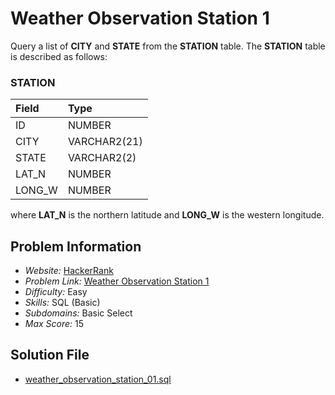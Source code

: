 # Weather Observation Station 1

Query a list of **CITY** and **STATE** from the **STATION** table.
The **STATION** table is described as follows:

### STATION

| Field     | Type          |
|:----------|:--------------|
| ID        | NUMBER        |
| CITY      | VARCHAR2(21)  |
| STATE     | VARCHAR2(2)   |
| LAT_N     | NUMBER        |
| LONG_W    | NUMBER        |

where **LAT_N** is the northern latitude and **LONG_W** is the western longitude.

## Problem Information

- *Website:* [HackerRank](https://www.hackerrank.com/)
- *Problem Link:* [Weather Observation Station 1](https://www.hackerrank.com/challenges/weather-observation-station-1/problem)
- *Difficulty:* Easy
- *Skills:* SQL (Basic)
- *Subdomains:* Basic Select
- *Max Score:* 15

## Solution File

- [weather_observation_station_01.sql]()